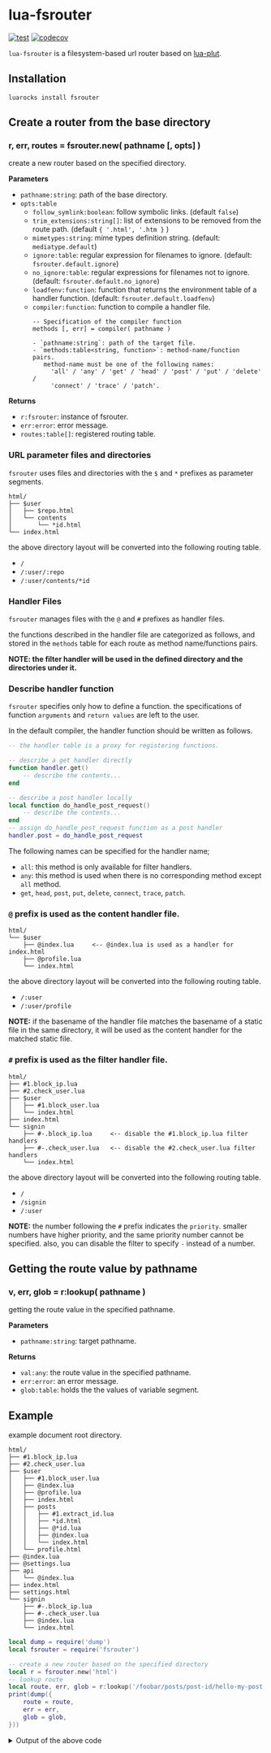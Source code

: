 lua-fsrouter
===

[![test](https://github.com/mah0x211/lua-fsrouter/actions/workflows/test.yml/badge.svg)](https://github.com/mah0x211/lua-fsrouter/actions/workflows/test.yml)
[![codecov](https://codecov.io/gh/mah0x211/lua-fsrouter/branch/master/graph/badge.svg)](https://codecov.io/gh/mah0x211/lua-fsrouter)

`lua-fsrouter` is a filesystem-based url router based on [lua-plut](https://github.com/mah0x211/lua-plut).


## Installation

```
luarocks install fsrouter
```

## Create a router from the base directory

### r, err, routes = fsrouter.new( pathname [, opts] )

create a new router based on the specified directory.

**Parameters**

- `pathname:string`: path of the base directory.
- `opts:table`
    - `follow_symlink:boolean`: follow symbolic links. (default `false`)
    - `trim_extensions:string[]`: list of extensions to be removed from the route path. (default `{ '.html', '.htm }` )
    - `mimetypes:string`: mime types definition string. (default: `mediatype.default`)
    - `ignore:table`: regular expression for filenames to ignore. (default: `fsrouter.default.ignore`)
    - `no_ignore:table`: regular expressions for filenames not to ignore. (default: `fsrouter.default.no_ignore`)
    - `loadfenv:function`: function that returns the environment table of a handler function. (default: `fsrouter.default.loadfenv`)
    - `compiler:function`: function to compile a handler file.  
        ```
        -- Specification of the compiler function
        methods [, err] = compiler( pathname )

        - `pathname:string`: path of the target file.
        - `methods:table<string, function>`: method-name/function pairs.
           method-name must be one of the following names:
             'all' / 'any' / 'get' / 'head' / 'post' / 'put' / 'delete' / 
             'connect' / 'trace' / 'patch'.
        ```

**Returns**

- `r:fsrouter`: instance of fsrouter.
- `err:error`: error message.
- `routes:table[]`: registered routing table.


### URL parameter files and directories

`fsrouter` uses files and directories with the `$` and `*` prefixes as 
parameter segments.

```
html/
├── $user
│   ├── $repo.html
│   └── contents
│       └── *id.html
└── index.html
```

the above directory layout will be converted into the following routing table.

- `/`
- `/:user/:repo`
- `/:user/contents/*id`


### Handler Files

`fsrouter` manages files with the `@` and `#` prefixes as handler files.

the functions described in the handler file are categorized as follows, and 
stored in the `methods` table for each route as method name/functions pairs.

**NOTE: the filter handler will be used in the defined directory and the 
directories under it.**


### Describe handler function

`fsrouter` specifies only how to define a function. the specifications of 
function `arguments` and `return values` are left to the user.

In the default compiler, the handler function should be written as follows.

```lua
-- the handler table is a proxy for registering functions.

-- describe a get handler directly
function handler.get()
    -- describe the contents...
end

-- describe a post handler locally
local function do_handle_post_request()
    -- describe the contents...
end
-- assign do_handle_post_request function as a post handler
handler.post = do_handle_post_request
```

The following names can be specified for the handler name;  

- `all`: this method is only available for filter handlers.
- `any`: this method is used when there is no corresponding method except `all` method.
- `get`, `head`, `post`, `put`, `delete`, `connect`, `trace`, `patch`.




### `@` prefix is used as the content handler file.

```
html/
└── $user
    ├── @index.lua     <-- @index.lua is used as a handler for index.html
    ├── @profile.lua
    └── index.html
```

the above directory layout will be converted into the following routing table.

- `/:user`
- `/:user/profile`

**NOTE:**  if the basename of the handler file matches the basename of a static 
file in the same directory, it will be used as the content handler for the 
matched static file.


### `#` prefix is used as the filter handler file.

```
html/
├── #1.block_ip.lua
├── #2.check_user.lua
├── $user
│   ├── #1.block_user.lua
│   └── index.html
├── index.html
└── signin
    ├── #-.block_ip.lua     <-- disable the #1.block_ip.lua filter handlers
    ├── #-.check_user.lua   <-- disable the #2.check_user.lua filter handlers
    └── index.html
```

the above directory layout will be converted into the following routing table.

- `/`
- `/signin`
- `/:user`


**NOTE:** the number following the `#` prefix indicates the `priority`. smaller numbers 
have higher priority, and the same priority number cannot be specified. also, 
you can disable the filter to specify `-` instead of a number.


## Getting the route value by pathname

### v, err, glob = r:lookup( pathname )

getting the route value in the specified pathname.

**Parameters**

- `pathname:string`: target pathname.

**Returns**

- `val:any`: the route value in the specified pathname.
- `err:error`: an error message.
- `glob:table`: holds the the values of variable segment.



## Example

example document root directory.

```
html/
├── #1.block_ip.lua
├── #2.check_user.lua
├── $user
│   ├── #1.block_user.lua
│   ├── @index.lua
│   ├── @profile.lua
│   ├── index.html
│   ├── posts
│   │   ├── #1.extract_id.lua
│   │   ├── *id.html
│   │   ├── @*id.lua
│   │   ├── @index.lua
│   │   └── index.html
│   └── profile.html
├── @index.lua
├── @settings.lua
├── api
│   └── @index.lua
├── index.html
├── settings.html
└── signin
    ├── #-.block_ip.lua
    ├── #-.check_user.lua
    ├── @index.lua
    └── index.html
```

```lua
local dump = require('dump')
local fsrouter = require('fsrouter')

-- create a new router based on the specified directory
local r = fsrouter.new('html')
-- lookup route
local route, err, glob = r:lookup('/foobar/posts/post-id/hello-my-post')
print(dump({
    route = route,
    err = err,
    glob = glob,
}))
```


<details>
<summary>Output of the above code</summary>

```
{
  glob = {
    id = "post-id/hello-my-post",
    user = "foobar"
  },
  route = {
    file = {
      charset = "us-ascii",
      ctime = 1642664589.0,
      entry = "*id.html",
      ext = ".html",
      mime = "text/html",
      mtime = 1642664589.0,
      pathname = "/***/html/$user/posts/*id.html",
      rpath = "/$user/posts/*id.html",
      size = 10.0,
      type = "file"
    },
    filters = {
      all = {
        [1] = {
          fn = "function: 0x7f92cbe21540",
          name = "block_ip.lua",
          order = 1,
          stat = {
            charset = "us-ascii",
            ctime = 1642664589.0,
            entry = "#1.block_ip.lua",
            ext = ".lua",
            methods = {
              all = "function: 0x7f92cbe21540"
            },
            mtime = 1642664589.0,
            order = 1,
            pathname = "/***/html/#1.block_ip.lua",
            rpath = "/#1.block_ip.lua",
            size = 201.0
          }
        },
        [2] = {
          fn = "function: 0x7f92cbe1f100",
          name = "check_user.lua",
          order = 2,
          stat = {
            charset = "us-ascii",
            ctime = 1642664589.0,
            entry = "#2.check_user.lua",
            ext = ".lua",
            methods = {
              all = "function: 0x7f92cbe1f100"
            },
            mtime = 1642664589.0,
            order = 2,
            pathname = "/***/html/#2.check_user.lua",
            rpath = "/#2.check_user.lua",
            size = 275.0
          }
        },
        [3] = {
          fn = "function: 0x7f92cdd0bc40",
          name = "block_user.lua",
          order = 1,
          stat = {
            charset = "us-ascii",
            ctime = 1642664589.0,
            entry = "#1.block_user.lua",
            ext = ".lua",
            methods = {
              all = "function: 0x7f92cdd0bc40"
            },
            mtime = 1642664589.0,
            order = 1,
            pathname = "/***/html/$user/#1.block_user.lua",
            rpath = "/$user/#1.block_user.lua",
            size = 168.0
          }
        },
        [4] = {
          fn = "function: 0x7f92cdd15280",
          name = "extract_id.lua",
          order = 1,
          stat = {
            charset = "us-ascii",
            ctime = 1642664589.0,
            entry = "#1.extract_id.lua",
            ext = ".lua",
            methods = {
              all = "function: 0x7f92cdd15280"
            },
            mtime = 1642664589.0,
            order = 1,
            pathname = "/***/html/$user/posts/#1.extract_id.lua",
            rpath = "/$user/posts/#1.extract_id.lua",
            size = 170.0
          }
        }
      }
    },
    handler = {
      charset = "us-ascii",
      ctime = 1642664589.0,
      entry = "@*id.lua",
      ext = ".lua",
      methods = {
        any = "function: 0x7f92cdd140a0",
        get = "function: 0x7f92cdd14010"
      },
      mtime = 1642664589.0,
      pathname = "/***/html/$user/posts/@*id.lua",
      rpath = "/$user/posts/@*id.lua",
      size = 173.0
    },
    methods = {
      any = {
        [1] = {
          fn = "function: 0x7f92cbe21540",
          idx = 1,
          method = "all",
          name = "/#1.block_ip.lua",
          type = "filter"
        },
        [2] = {
          fn = "function: 0x7f92cbe1f100",
          idx = 2,
          method = "all",
          name = "/#2.check_user.lua",
          type = "filter"
        },
        [3] = {
          fn = "function: 0x7f92cdd0bc40",
          idx = 3,
          method = "all",
          name = "/$user/#1.block_user.lua",
          type = "filter"
        },
        [4] = {
          fn = "function: 0x7f92cdd15280",
          idx = 4,
          method = "all",
          name = "/$user/posts/#1.extract_id.lua",
          type = "filter"
        },
        [5] = {
          fn = "function: 0x7f92cdd140a0",
          method = "any",
          name = "/$user/posts/@*id.lua",
          type = "handler"
        }
      },
      get = {
        [1] = {
          fn = "function: 0x7f92cbe21540",
          idx = 1,
          method = "all",
          name = "/#1.block_ip.lua",
          type = "filter"
        },
        [2] = {
          fn = "function: 0x7f92cbe1f100",
          idx = 2,
          method = "all",
          name = "/#2.check_user.lua",
          type = "filter"
        },
        [3] = {
          fn = "function: 0x7f92cdd0bc40",
          idx = 3,
          method = "all",
          name = "/$user/#1.block_user.lua",
          type = "filter"
        },
        [4] = {
          fn = "function: 0x7f92cdd15280",
          idx = 4,
          method = "all",
          name = "/$user/posts/#1.extract_id.lua",
          type = "filter"
        },
        [5] = {
          fn = "function: 0x7f92cdd14010",
          method = "get",
          name = "/$user/posts/@*id.lua",
          type = "handler"
        }
      }
    },
    name = "*id",
    rpath = "/:user/posts/*id"
  }
}
```

</details>
